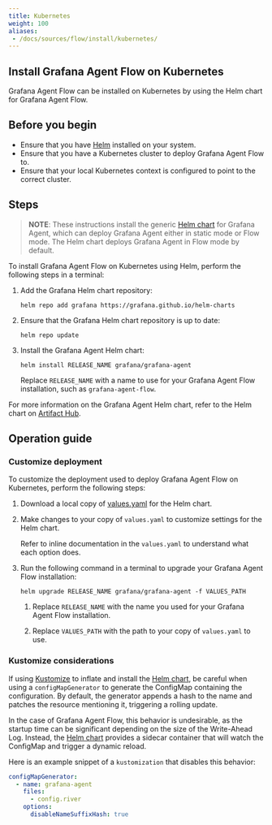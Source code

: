 ```yaml
---
title: Kubernetes
weight: 100
aliases:
 - /docs/sources/flow/install/kubernetes/
---
```


## Install Grafana Agent Flow on Kubernetes

Grafana Agent Flow can be installed on Kubernetes by using the Helm chart for
Grafana Agent Flow.

## Before you begin

* Ensure that you have [Helm][] installed on your system.
* Ensure that you have a Kubernetes cluster to deploy Grafana Agent Flow to.
* Ensure that your local Kubernetes context is configured to point to the
  correct cluster.

[Helm]: https://helm.sh

## Steps

> **NOTE**: These instructions install the generic [Helm chart][] for Grafana
> Agent, which can deploy Grafana Agent either in static mode or Flow mode.
> The Helm chart deploys Grafana Agent in Flow mode by default.
>
> [Helm chart]: https://github.com/grafana/agent/tree/main/operations/helm/charts/grafana-agent

To install Grafana Agent Flow on Kubernetes using Helm, perform the following
steps in a terminal:

1. Add the Grafana Helm chart repository:

   ```shell
   helm repo add grafana https://grafana.github.io/helm-charts
   ```

2. Ensure that the Grafana Helm chart repository is up to date:

   ```shell
   helm repo update
   ```

3. Install the Grafana Agent Helm chart:

   ```shell
   helm install RELEASE_NAME grafana/grafana-agent
   ```

   Replace `RELEASE_NAME` with a name to use for your Grafana Agent Flow
   installation, such as `grafana-agent-flow`.

For more information on the Grafana Agent Helm chart, refer to the Helm chart
on [Artifact Hub][].

[Artifact Hub]: https://artifacthub.io/packages/helm/grafana/grafana-agent

## Operation guide

### Customize deployment

To customize the deployment used to deploy Grafana Agent Flow on Kubernetes,
perform the following steps:

1. Download a local copy of [values.yaml][] for the Helm chart.

2. Make changes to your copy of `values.yaml` to customize settings for the
   Helm chart.

   Refer to inline documentation in the `values.yaml` to understand what each
   option does.

3. Run the following command in a terminal to upgrade your Grafana Agent Flow
   installation:

   ```shell
   helm upgrade RELEASE_NAME grafana/grafana-agent -f VALUES_PATH
   ```

   1. Replace `RELEASE_NAME` with the name you used for your Grafana Agent Flow
      installation.

   2. Replace `VALUES_PATH` with the path to your copy of `values.yaml` to use.

[values.yaml]: https://raw.githubusercontent.com/grafana/agent/main/operations/helm/charts/grafana-agent/values.yaml

### Kustomize considerations

If using [Kustomize][] to inflate and install the [Helm chart][], be careful
when using a `configMapGenerator` to generate the ConfigMap containing the
configuration. By default, the generator appends a hash to the name and patches
the resource mentioning it, triggering a rolling update.

In the case of Grafana Agent Flow, this behavior is undesirable, as the startup
time can be significant depending on the size of the Write-Ahead Log. Instead,
the [Helm chart][] provides a sidecar container that will watch the ConfigMap
and trigger a dynamic reload.

Here is an example snippet of a `kustomization` that disables this behavior:

```yaml
configMapGenerator:
  - name: grafana-agent
    files:
      - config.river
    options:
      disableNameSuffixHash: true
```

[Kustomize]: https://kubernetes.io/docs/tasks/manage-kubernetes-objects/kustomization/
